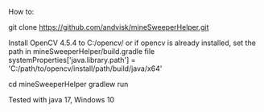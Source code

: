How to:

git clone https://github.com/andvisk/mineSweeperHelper.git

Install OpenCV 4.5.4 to C:/opencv/ 
    or if opencv is already installed, set the path in mineSweeperHelper/build.gradle file 
        systemProperties['java.library.path'] = 'C:/path/to/opencv/install/path/build/java/x64'

cd mineSweeperHelper
gradlew run

Tested with java 17, Windows 10

